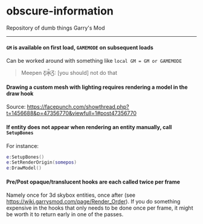 # obscure-information
Repository of dumb things Garry's Mod

----

#### `GM` is available on first load, `GAMEMODE` on subsequent loads
Can be worked around with something like `local GM = GM or GAMEMODE`

> Meepen Ƹ̵̡Ӝ̵̨̄Ʒ: [you should] not do that

#### Drawing a custom mesh with lighting requires rendering a model in the draw hook
Source: https://facepunch.com/showthread.php?t=1456688&p=47356770&viewfull=1#post47356770

#### If entity does not appear when rendering an entity manually, call `SetupBones` 
For instance:
```lua
e:SetupBones()
e:SetRenderOrigin(somepos)
e:DrawModel()
```

#### Pre/Post opaque/translucent hooks are each called twice per frame
Namely once for 3d skybox entities, once after (see https://wiki.garrysmod.com/page/Render_Order).
If you do something expensive in the hooks that only needs to be done once per frame, it might be worth it to return early in one of the passes.
